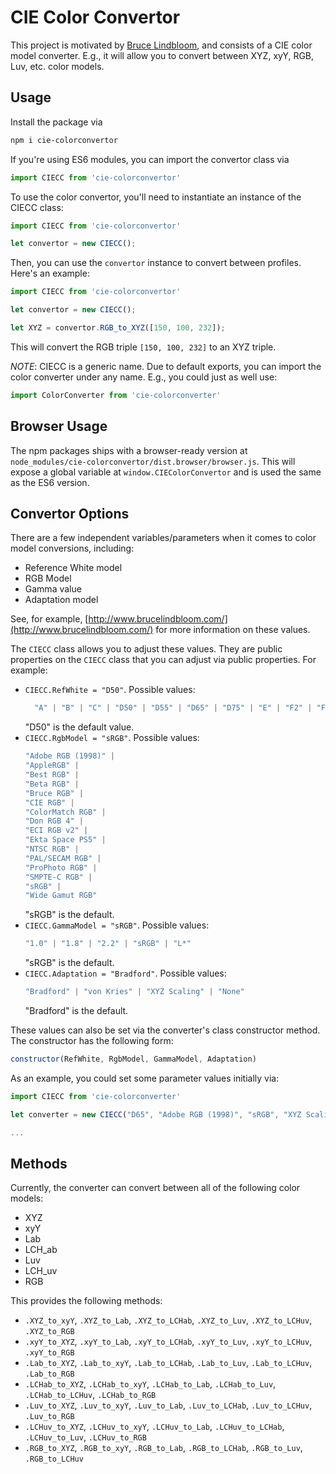 # CIE Color Convertor

This project is motivated by [Bruce Lindbloom](http://www.brucelindbloom.com/), and consists of a CIE color model converter. E.g., it will allow you to convert between XYZ, xyY, RGB, Luv, etc. color models.

## Usage

Install the package via

```sh
npm i cie-colorconvertor
```

If you're using ES6 modules, you can import the convertor class via

```js
import CIECC from 'cie-colorconvertor'
```

To use the color convertor, you'll need to instantiate an instance of the CIECC class:

```js
import CIECC from 'cie-colorconvertor'

let convertor = new CIECC();
```

Then, you can use the `convertor` instance to convert between profiles. Here's an example:

```js
import CIECC from 'cie-colorconvertor'

let convertor = new CIECC();

let XYZ = convertor.RGB_to_XYZ([150, 100, 232]);
```

This will convert the RGB triple `[150, 100, 232]` to an XYZ triple.

*NOTE*: CIECC is a generic name. Due to default exports, you can import the color converter under any name. E.g., you could just as well use:

```js
import ColorConverter from 'cie-colorconverter'
```

## Browser Usage

The npm packages ships with a browser-ready version at `node_modules/cie-colorconvertor/dist.browser/browser.js`. This will expose a global variable at `window.CIEColorConvertor` and is used the same as the ES6 version.

## Convertor Options

There are a few independent variables/parameters when it comes to color model conversions, including:

* Reference White model
* RGB Model
* Gamma value
* Adaptation model

See, for example, [http://www.brucelindbloom.com/](http://www.brucelindbloom.com/) for more information on these values.

The `CIECC` class allows you to adjust these values. They are public properties on the `CIECC` class that you can adjust via public properties. For example:

* `CIECC.RefWhite = "D50"`. Possible values:
  ```ts
    "A" | "B" | "C" | "D50" | "D55" | "D65" | "D75" | "E" | "F2" | "F7" | "F11"
  ```
  "D50" is the default value.
* `CIECC.RgbModel = "sRGB"`. Possible values:
  ```ts
  "Adobe RGB (1998)" |
  "AppleRGB" |
  "Best RGB" |
  "Beta RGB" |
  "Bruce RGB" |
  "CIE RGB" |
  "ColorMatch RGB" |
  "Don RGB 4" |
  "ECI RGB v2" |
  "Ekta Space PS5" |
  "NTSC RGB" |
  "PAL/SECAM RGB" |
  "ProPhoto RGB" |
  "SMPTE-C RGB" |
  "sRGB" |
  "Wide Gamut RGB"
  ```
  "sRGB" is the default.
* `CIECC.GammaModel = "sRGB"`. Possible values:
  ```ts
  "1.0" | "1.8" | "2.2" | "sRGB" | "L*"
  ```
  "sRGB" is the default.
* `CIECC.Adaptation = "Bradford"`. Possible values:
  ```ts
  "Bradford" | "von Kries" | "XYZ Scaling" | "None"
  ```
  "Bradford" is the default.

These values can also be set via the converter's class constructor method. The constructor has the following form:

```js
constructor(RefWhite, RgbModel, GammaModel, Adaptation)
```

As an example, you could set some parameter values initially via:

```js
import CIECC from 'cie-colorconverter'

let converter = new CIECC("D65", "Adobe RGB (1998)", "sRGB", "XYZ Scaling");

...
```

## Methods

Currently, the converter can convert between all of the following color models:

* XYZ
* xyY
* Lab
* LCH_ab
* Luv
* LCH_uv
* RGB

This provides the following methods:

* `.XYZ_to_xyY`, `.XYZ_to_Lab`, `.XYZ_to_LCHab`, `.XYZ_to_Luv`, `.XYZ_to_LCHuv`, `.XYZ_to_RGB`
* `.xyY_to_XYZ`, `.xyY_to_Lab`, `.xyY_to_LCHab`, `.xyY_to_Luv`, `.xyY_to_LCHuv`, `.xyY_to_RGB`
* `.Lab_to_XYZ`, `.Lab_to_xyY`, `.Lab_to_LCHab`, `.Lab_to_Luv`, `.Lab_to_LCHuv`, `.Lab_to_RGB`
* `.LCHab_to_XYZ`, `.LCHab_to_xyY`, `.LCHab_to_Lab`, `.LCHab_to_Luv`, `.LCHab_to_LCHuv`, `.LCHab_to_RGB`
* `.Luv_to_XYZ`, `.Luv_to_xyY`, `.Luv_to_Lab`, `.Luv_to_LCHab`, `.Luv_to_LCHuv`, `.Luv_to_RGB`
* `.LCHuv_to_XYZ`, `.LCHuv_to_xyY`, `.LCHuv_to_Lab`, `.LCHuv_to_LCHab`, `.LCHuv_to_Luv`, `.LCHuv_to_RGB`
* `.RGB_to_XYZ`, `.RGB_to_xyY`, `.RGB_to_Lab`, `.RGB_to_LCHab`, `.RGB_to_Luv`, `.RGB_to_LCHuv`